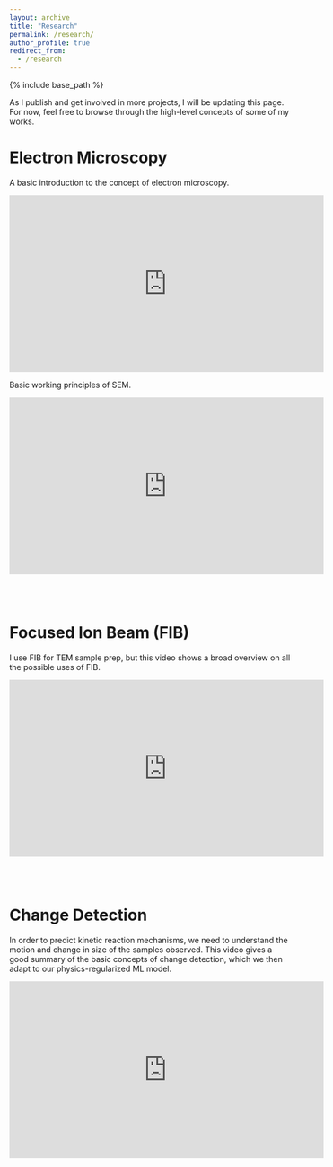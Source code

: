```yaml
---
layout: archive
title: "Research"
permalink: /research/
author_profile: true
redirect_from:
  - /research
---
```


{% include base_path %}

As I publish and get involved in more projects, I will be updating this page. For now, feel free to browse through the high-level concepts of some of my works.

Electron Microscopy
=====
A basic introduction to the concept of electron microscopy.
<iframe width="560" height="315" src="https://www.youtube-nocookie.com/embed/9DnnxvS6BBQ?si=SQ_mQHBEfBFjtxRW" title="YouTube video player" frameborder="0" allow="accelerometer; clipboard-write; encrypted-media; gyroscope; picture-in-picture; web-share" allowfullscreen></iframe>

Basic working principles of SEM.
<iframe width="560" height="315" src="https://www.youtube-nocookie.com/embed/eOyfoMRHfgE?si=0edny09od2PEowh3" title="YouTube video player" frameborder="0" allow="accelerometer; autoplay; clipboard-write; encrypted-media; gyroscope; picture-in-picture; web-share" allowfullscreen></iframe>

<br/><br/>

Focused Ion Beam (FIB)
=====
I use FIB for TEM sample prep, but this video shows a broad overview on all the possible uses of FIB.
<iframe width="560" height="315" src="https://www.youtube-nocookie.com/embed/7CPlzxfAEj0?si=G0ODVWyL8HN06GPW" title="YouTube video player" frameborder="0" allow="accelerometer; autoplay; clipboard-write; encrypted-media; gyroscope; picture-in-picture; web-share" allowfullscreen></iframe>

<br/><br/>

Change Detection
=====
In order to predict kinetic reaction mechanisms, we need to understand the motion and change in size of the samples observed. This video gives a good summary of the basic concepts of change detection, which we then adapt to our physics-regularized ML model.
<iframe width="560" height="315" src="https://www.youtube-nocookie.com/embed/0ANl4bZAxjI?si=4MJwmt1LDUawaUGW" title="YouTube video player" frameborder="0" allow="accelerometer; autoplay; clipboard-write; encrypted-media; gyroscope; picture-in-picture; web-share" allowfullscreen></iframe>
